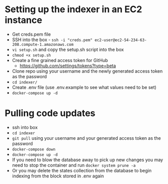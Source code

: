 # Setting up the indexer in an EC2 instance

- Get creds.pem file
- SSH into the box - `ssh -i "creds.pem" ec2-user@ec2-54-234-63-208.compute-1.amazonaws.com`
- `vi setup.sh` and copy the setup.sh script into the box
- `chmod +x setup.sh`
- Create a fine grained access token for GitHub
  - https://github.com/settings/tokens?type=beta
- Clone repo using your username and the newly generated access token as the password
- `cd indexer/`
- Create .env file (use .env.example to see what values need to be set)
- `docker-compose up -d`

# Pulling code updates

- ssh into box
- `cd indexer`
- `git pull` using your username and your generated access token as the password
- `docker-compose down`
- `docker-compose up -d`
- If you need to blow the database away to pick up new changes you may need to stop the container and run `docker system prune -a`
- Or you may delete the states collection from the database to begin indexing from the block stored in .env again
